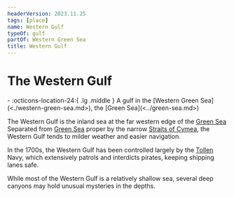 ```yaml
---
headerVersion: 2023.11.25
tags: [place]
name: Western Gulf
typeOf: gulf
partOf: Western Green Sea
title: Western Gulf
---
```


# The Western Gulf
<div class="grid cards ext-narrow-margin ext-one-column" markdown>
-    :octicons-location-24:{ .lg .middle } A gulf in the [Western Green Sea](<./western-green-sea.md>), the [Green Sea](<../green-sea.md>)  
</div>


The Western Gulf is the inland sea at the far western edge of the [Green Sea](<../green-sea.md>) Separated from [Green Sea](<../green-sea.md>) proper by the narrow [Straits of Cymea](<./straits-of-cymea.md>), the Western Gulf tends to milder weather and easier navigation. 

In the 1700s, the Western Gulf has been controlled largely by the [Tollen](<tollen/tollen.md>) Navy, which extensively patrols and interdicts pirates, keeping shipping lanes safe. 

While most of the Western Gulf is a relatively shallow sea, several deep canyons may hold unusual mysteries in the depths. 
